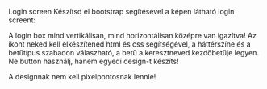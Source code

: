 Login screen
Készítsd el bootstrap segítésével a képen látható login screent:


A login box mind vertikálisan, mind horizontálisan középre van igazítva! Az ikont neked kell elkészítened html és css segítségével, a háttérszíne és a betűtípus szabadon válaszható, a betű a keresztneved kezdőbetűje legyen. Ne button használj, hanem egyedi design-t készíts!

A designnak nem kell pixelpontosnak lennie!